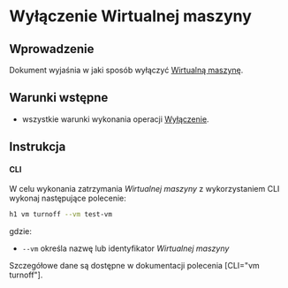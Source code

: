 # Wyłączenie Wirtualnej maszyny

## Wprowadzenie

Dokument wyjaśnia w jaki sposób wyłączyć [Wirtualną maszynę](/resource/compute/virtual-machine.md).

## Warunki wstępne

* wszystkie warunki wykonania operacji [Wyłączenie](/resource/compute/virtual-machine.md#wylaczenie).

## Instrukcja

#### CLI

W celu wykonania zatrzymania *Wirtualnej maszyny* z wykorzystaniem CLI wykonaj następujące polecenie:

```bash
h1 vm turnoff --vm test-vm
```

gdzie:

 * ```--vm``` określa nazwę lub identyfikator *Wirtualnej maszyny*

Szczegółowe dane są dostępne w dokumentacji polecenia [CLI="vm turnoff"].
